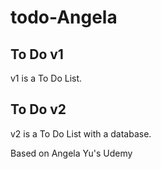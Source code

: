 # todo-Angela

## To Do v1

v1 is a To Do List.

## To Do v2

v2 is a To Do List with a database.

Based on Angela Yu's Udemy
